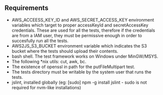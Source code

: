 ## Requirements

 * AWS_ACCEESS_KEY_ID and AWS_SECRET_ACCESS_KEY environment variables which target to proper accessKeyId and secretAccessKey credentials. These are used for all the tests, therefore if the credentials are from a IAM user, they must be permissive enough in order to succesfully run all the tests.
 * AWS2JS_S3_BUCKET environment variable which indicates the S3 bucket where the tests should upload their contents.
 * bash shell. The test framework works on Windows under MinGW/MSYS.
 * The following *nix utils: cut, awk, bc.
 * The existence of openssl in path for the putFileMultipart test.
 * The tests directory must be writable by the system user that runs the tests.
 * jslint, installed globally (eg: [sudo] npm -g install jslint - sudo is not required for nvm-like installations)
